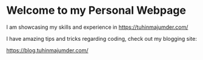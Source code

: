 <H1>Welcome to my Personal Webpage</H1>

I am showcasing my skills and experience in
https://tuhinmajumder.com/

I have amazing tips and tricks regarding coding, check out my blogging site: 

https://blog.tuhinmajumder.com/